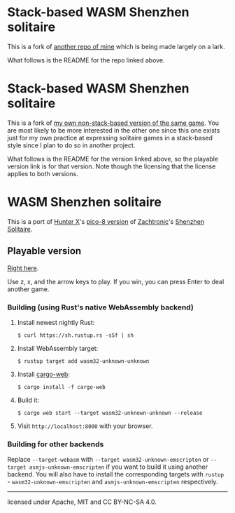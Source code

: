 # Stack-based WASM Shenzhen solitaire

This is a fork of [another repo of mine](https://github.com/Ryan1729/stack-based-wasm-shenzhen-solitaire) which is being made largely on a lark. 

What follows is the README for the repo linked above.

# Stack-based WASM Shenzhen solitaire

This is a fork of [my own non-stack-based version of the same game](https://github.com/Ryan1729/wasm_shenzhen_solitaire). You are most likely to be more interested in the other one since this one exists just for my own practice at expressing solitaire games in a stack-based style since I plan to do so in another project.

What follows is the README for the version linked above, so the playable version link is for that version. Note though the licensing that the license applies to both versions.

# WASM Shenzhen solitaire

This is a port of [Hunter X](https://www.lexaloffle.com/bbs/?uid=26640)'s [pico-8 version](https://www.lexaloffle.com/bbs/?pid=46634&tid=30310) of [Zachtronic](https://www.zachtronics.com)'s [Shenzhen Solitaire](http://store.steampowered.com/app/570490/SHENZHEN_SOLITAIRE/).

## Playable version

[Right here](https://ryan1729.github.io/wasm_shenzhen_solitaire/).

Use z, x, and the arrow keys to play. If you win, you can press Enter to deal another game.

### Building (using Rust's native WebAssembly backend)

1. Install newest nightly Rust:

       $ curl https://sh.rustup.rs -sSf | sh

2. Install WebAssembly target:

       $ rustup target add wasm32-unknown-unknown

3. Install [cargo-web]:

       $ cargo install -f cargo-web

4. Build it:

       $ cargo web start --target wasm32-unknown-unknown --release

5. Visit `http://localhost:8000` with your browser.

[cargo-web]: https://github.com/koute/cargo-web

### Building for other backends

Replace `--target-webasm` with `--target wasm32-unknown-emscripten` or `--target asmjs-unknown-emscripten`
if you want to build it using another backend. You will also have to install the
corresponding targets with `rustup` - `wasm32-unknown-emscripten` and `asmjs-unknown-emscripten`
respectively.

___

licensed under Apache, MIT and CC BY-NC-SA 4.0.
